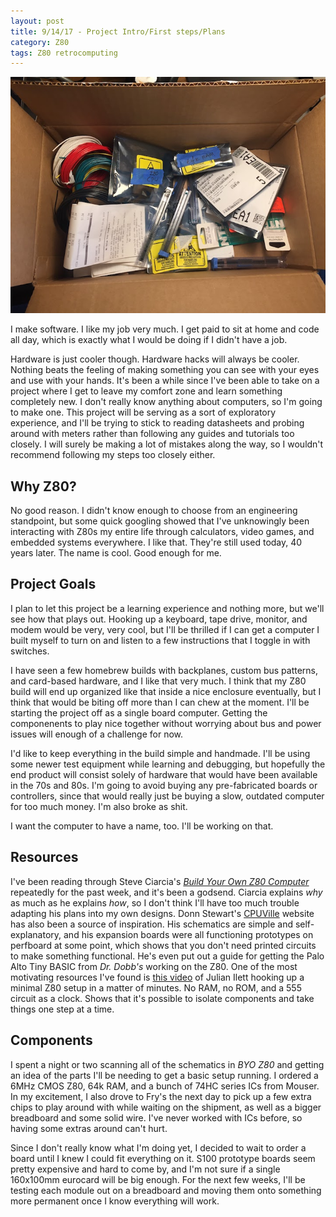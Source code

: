 ```yaml
---
layout: post
title: 9/14/17 - Project Intro/First steps/Plans
category: Z80
tags: Z80 retrocomputing
---
```


![Box o' parts](/images/posts:2017-09-14/box_o_parts.jpg)

I make software. I like my job very much. I get paid to sit at home
and code all day, which is exactly what I would be doing if I didn't
have a job.

Hardware is just cooler though. Hardware hacks will always be
cooler. Nothing beats the feeling of making something you can see with
your eyes and use with your hands. It's been a while since I've been able to take on a project where I
get to leave my comfort zone and learn something completely new. I
don't really know anything about computers, so I'm going to make one. This project will be serving as a sort of exploratory experience, and I'll be trying to stick to reading datasheets and probing around with meters rather than following any guides and tutorials too closely. I will surely be making a lot of mistakes along the way, so I wouldn't recommend following my steps too closely either.
<!--break-->

## Why Z80?
No good reason. I didn't know enough to choose from an engineering standpoint, but some quick googling showed that I've unknowingly been interacting with Z80s my entire life through calculators, video games, and embedded systems everywhere. I like that. They're still used today, 40 years later. The name is cool. Good enough for me.

## Project Goals
I plan to let this project be a learning experience and nothing more, but we'll see how that plays out. Hooking up a keyboard, tape drive, monitor, and modem would be very, very cool, but I'll be thrilled if I can get a computer I built myself to turn on and listen to a few instructions that I toggle in with switches.

I have seen a few homebrew builds with backplanes, custom bus patterns, and card-based hardware, and I like that very much. I think that my Z80 build will end up organized like that inside a nice enclosure eventually, but I think that would be biting off more than I can chew at the moment. I'll be starting the project off as a single board computer. Getting the componenents to play nice together without worrying about bus and power issues will enough of a challenge for now.

I'd like to keep everything in the build simple and handmade. I'll be using some newer test equipment while learning and debugging, but hopefully the end product will consist solely of hardware that would have been available in the 70s and 80s. I'm going to avoid buying any pre-fabricated boards or controllers, since that would really just be buying a slow, outdated computer for too much money. I'm also broke as shit.

I want the computer to have a name, too. I'll be working on that.

## Resources
I've been reading through Steve Ciarcia's _[Build Your Own Z80 Computer](https://books.google.com/books?id=mVQnFgWzX0AC&lpg=PP1&pg=PP1#v=onepage&q&f=false)_ repeatedly for the past week, and it's been a godsend. Ciarcia explains _why_ as much as he explains _how_, so I don't think I'll have too much trouble adapting his plans into my own designs. Donn Stewart's [CPUVille](http://cpuville.com) website has also been a source of inspiration. His schematics are simple and self-explanatory, and his expansion boards were all functioning prototypes on perfboard at some point, which shows that you don't need printed circuits to make something functional. He's even put out a guide for getting the Palo Alto Tiny BASIC from _Dr. Dobb's_ working on the Z80. One of the most motivating resources I've found is [this video](https://www.youtube.com/watch?v=AZb4NLXx1aM) of Julian Ilett hooking up a minimal Z80 setup in a matter of minutes. No RAM, no ROM, and a 555 circuit as a clock. Shows that it's possible to isolate components and take things one step at a time.

## Components
I spent a night or two scanning all of the schematics in _BYO Z80_ and getting an idea of the parts I'll be needing to get a basic setup running. I ordered a 6MHz CMOS Z80, 64k RAM, and a bunch of 74HC series ICs from Mouser. In my excitement, I also drove to Fry's the next day to pick up a few extra chips to play around with while waiting on the shipment, as well as a bigger breadboard and some solid wire. I've never worked with ICs before, so having some extras around can't hurt.

Since I don't really know what I'm doing yet, I decided to wait to order a board until I knew I could fit everything on it. S100 prototype boards seem pretty expensive and hard to come by, and I'm not sure if a single 160x100mm eurocard will be big enough. For the next few weeks, I'll be testing each module out on a breadboard and moving them onto something more permanent once I know everything will work.
